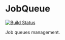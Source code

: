 # JobQueue

[![Build Status](https://travis-ci.org/Aureja/JobQueue.svg?branch=master)](https://travis-ci.org/Aureja/JobQueue)

Job queues management.
